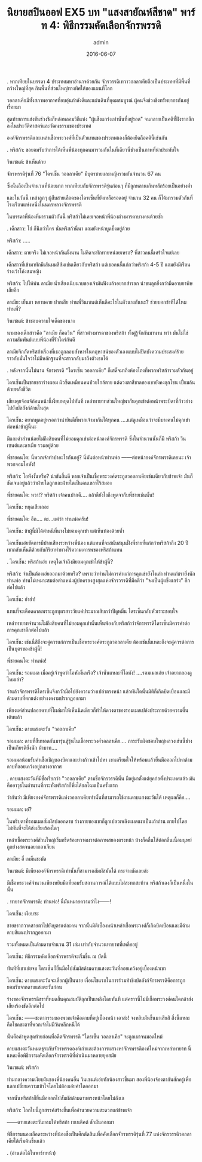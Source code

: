 ﻿---
title: 'นิยายสปินออฟ EX5 บท "แสงสายัณห์สีชาด" พาร์ท 4: พิธีกรรมคัดเลือกจักรพรรดิ'
description: 'นิยายสปินออฟ EX5 บท "แสงสายัณห์สีชาด" พาร์ท 4: พิธีกรรมคัดเลือกจักรพรรดิ'
date: 2016-06-07
image: "@assets/blog/EX5-7.webp"
imageAlt: re zero EX5 แปลไทย
categories: [ex5]
author: admin
tags: [rezeroex5]
hideToc: true
---
.
หากเทียบในบรรดา 4 ประเทศมหาอำนาจด้วยกัน จักรวรรดิเทวาวอลลาเคียถือเป็นประเทศที่มีพื้นที่กว้างใหญ่ที่สุด กินพื้นที่ส่วนใหญ่ทางทิศใต้ของแผนที่โลก

วอลลาเคียมีทั้งสภาพอากาศที่อบอุ่นกำลังดีและแผ่นดินที่อุดมสมบูรณ์ ผู้คนจึงช่วงชิงทรัพยากรกันอยู่เรื่อยมา

สุดท้ายการแข่งขันช่วงชิงก็หล่อหลอมวิถีแห่ง "ผู้แข็งแกร่งเท่านั้นที่อยู่รอด" จนกลายเป็นคติที่ฝังรากลึกลงในประวัติศาสตร์และวัฒนธรรมของประเทศ

องค์จักรพรรดิและเหล่าเชื้อพระวงศ์ที่เป็นตัวแทนของประเทศเองก็ต้องยึดถือคตินี้เช่นกัน

.
พริสก้า: ขอยอมรับว่าการได้เห็นพี่น้องทุกคนมารวมกันในที่เดียวนี่ช่างเป็นภาพที่น่าประทับใจ

วินเซนต์: ข้าเห็นด้วย

จักรพรรดิรุ่นที่ 76 "ไดรเซ็น วอลลาเคีย" มีบุตรชายและหญิงรวมกันจำนวน 67 คน

ซึ่งนั่นถือเป็นจำนวนที่น้อยมาก หากเทียบกับจักรพรรดิรุ่นก่อนๆ ที่มีลูกหลานเกินหลักร้อยเป็นอย่างต่ำ

และในวันนี้ เหล่าลูกๆ ผู้สืบสายเลือดของไดรเซ็นที่ยังเหลือรอดอยู่ จำนวน 32 คน ก็ได้มารวมตัวกันที่โรงเรือนแห่งหนึ่งในนครหลวงจักรพรรดิ

ในบรรดาพี่น้องที่มารวมตัวกันนี้ พริสก้าไม่เคยเจอหน้าพี่น้องต่างมารดาบางคนด้วยซ้ำ

.
เด็กสาว: โฮ่ ก็นึกว่าใคร นั่นพริสก้านี่นา แถมยังหน้าบูดบึ้งอยู่ด้วย

พริสก้า: .....

เด็กสาว: ตายจริง ไม่เจอหน้ากันตั้งนาน ไม่คิดจะทักทายหน่อยเหรอ? พี่สาวคนนี้เศร้าใจแย่เลย

เด็กสาวที่เข้ามาทักมีเส้นผมสีส้มเช่นเดียวกับพริสก้า แต่เธอคนนี้แก่กว่าพริสก้า 4-5 ปี แถมยังมีเรือนร่างเว้าโค้งสมหญิง

พริสก้า: ไปให้พ้น ลาเมีย น้ำเสียงเนิบนาบของเจ้ามันฟังแล้วอยากสำรอก น่าขนลุกยิ่งกว่ามีดอาบยาพิษเสียอีก

ลาเมีย: เย็นชา หยาบคาย ปากเสีย ท่านพี่วินเซนต์เห็นดีอะไรในตัวนางกันนะ? ช่วยบอกข้าทีได้ไหม ท่านพี่?

วินเซนต์: ข้าชอบความใจเด็ดของนาง

นามของเด็กสาวคือ "ลาเมีย ก็อดวิน" พี่สาวต่างมารดาของพริสก้า ทั้งคู่รู้จักกันมานาน ทว่า มันไม่ใช่ความสัมพันธ์แบบพี่น้องที่รักใคร่กันดี

ลาเมียจิกกัดพริสก้าเรื่องที่เธอถูกลอบสังหารในคฤหาสน์ของตัวเองแบบไม่ปิดบังความประสงค์ร้าย ราวกับมั่นใจว่าไม่มีหลักฐานที่จะสาวกลับมาถึงตัวเธอได้

.
หลังจากนั้นไม่นาน จักรพรรดิ "ไดรเซ็น วอลลาเคีย" ก็เสด็จมาถึงห้องโถงที่พวกพริสก้ารวมตัวกันอยู่

ไดรเซ็นเป็นชายชราร่างผอม ผิวซีดเหมือนคนป่วยใกล้ตาย แต่ดวงตาสีชาดของเขายังคงลุกโชน เปี่ยมล้นด้วยพลังชีวิต

เสียงคุยจ้อแจ้ก่อนหน้านี้เงียบหยุดไปทันที เหล่าทายาทส่วนใหญ่พากันคุกเข่าต่อหน้าพระบิดาที่ก้าวย่างไปยังบัลลังก์ด้านในสุด

ไดรเซ็น: อยากพูดอยู่หรอกว่าน่ายินดีที่พวกเจ้ามากันได้ทุกคน ....แต่ดูเหมือนว่าจะมีบางคนไม่คุกเข่าต่อหน้าข้าผู้นี้นะ

มีแกะดำส่วนน้อยไม่ถึงสิบคนที่ไม่ยอมคุกเข่าต่อหน้าองค์จักรพรรดิ ซึ่งในจำนวนนั้นก็มี พริสก้า วินเซนต์และลาเมีย รวมอยู่ด้วย

พี่ชายคนโต: นี่พวกเจ้าทำบ้าอะไรกันอยู่? นี่มันต่อหน้าท่านพ่อ ――ต่อหน้าองค์จักรพรรดิเลยนะ เจ้าพวกจอมโอหัง!

พริสก้า: โอหังงั้นหรือ? น่าขันสิ้นดี หากเจ้าเป็นเชื้อพระวงศ์ตระกูลวอลลาเคียเช่นเดียวกับข้าพเจ้า มันก็ชัดเจนอยู่แล้วว่าฝ่ายใดถูกและฝ่ายใดเป็นคนเขลาไร้สมอง

พี่ชายคนโต: หวา!? พริสก้า เจ้าคนปากดี.... กล้าดียังไงถึงพูดจากับพี่ชายเช่นนั้น!

ไดรเซ็น: หยุดเสียเถอะ

พี่ชายคนโต: อึก.... ตะ...แต่ว่า ท่านพ่อครับ!

ไดรเซ็น: ข้าผู้นี้มิได้ตำหนิที่นางไม่ยอมคุกเข่า แต่เห็นพ้องด้วยซ้ำ

ไดรเซ็นเอ่ยขัดการมีปากเสียงระหว่างพี่น้อง แต่แทนที่จะสนับสนุนฝั่งพี่ชายที่แก่กว่าพริสก้าถึง 20 ปี เขากลับเห็นดีด้วยกับกิริยาท่าทางไร้ความเคารพของพริสก้าแทน

.
ไดรเซ็น: พริสก้าเอ๋ย เหตุใดเจ้าถึงมิยอมคุกเข่าให้ข้าผู้นี้?

พริสก้า: จำเป็นต้องเอ่ยออกมาด้วยหรือ? เพราะว่าท่านไม่ควรค่าแก่การคุกเข่ายังไงเล่า ท่านแก่ชรายิ่งนัก ท่านพ่อ ท่านไม่เหมาะสมต่อตำแหน่งผู้ปกครองสูงสุดแห่งจักรวรรดิที่มีคติว่า "จงเป็นผู้แข็งแกร่ง" อีกต่อไปแล้ว

ไดรเซ็น: ฮ่าฮ่า!

แทนที่จะเดือดดาลเพราะถูกบุตรสาววัยแค่ประมาณสิบกว่าปีดูหมิ่น ไดรเซ็นกลับหัวเราะชอบใจ

เหล่าทายาทจำนวนไม่ถึงสิบคนที่ไม่ยอมคุกเข่านั้นเห็นพ้องกับพริสก้าว่าจักรพรรดิไดรเซ็นมิควรค่าต่อการคุกเข่าอีกต่อไปแล้ว

ไดรเซ็น: เช่นนี่สิถึงจะคู่ควรแก่การเป็นเชื้อพระวงศ์ตระกูลวอลลาเคีย ต้องเช่นนี้แหละถึงจะคู่ควรต่อการเป็นบุตรของข้าผู้นี้!

พี่ชายคนโต: ท่านพ่อ!

ไดรเซ็น: รอมเมล เมื่อครู่เจ้าพูดว่าโอหังงั้นหรือ? เจ้านั่นแหละที่โอหัง! ....รอมเมลเอ๋ย เจ้าอยากลองดูไหมเล่า?

ว่าแล้วจักรพรรดิไดรเซ็นจึงกวักมือไปยังความว่างเปล่าตรงหน้า แล้วทันใดนั้นมิติก็เกิดบิดเบือนและมีด้ามดาบที่ตกแต่งอย่างงดงามปรากฏออกมา

เพียงแค่ส่วนปลอกดาบที่โผล่มาให้เห็นนิดเดียวก็ทำให้ดวงตาของรอมเมลเปล่งประกายด้วยความตื่นเต้นแล้ว

ไดรเซ็น: ดาบแสงตะวัน "วอลลาเคีย"

รอมเมล: ดาบที่สืบทอดกันมารุ่นสู่รุ่นในเชื้อพระวงศ์วอลลาเคีย.... ภาระรับผิดชอบใหญ่หลวงเช่นนี้ช่างเป็นเกียรติยิ่งนัก ฝ่าบาท....

รอมเมลน้อมรับคำเชื้อเชิญของบิดาและย่างก้าวเข้าไปหา เขาเตรียมใจให้พร้อมแล้วยื่นมือออกไปหาด้ามดาบที่ลอยเคว้งอยู่กลางอากาศ

.
ดาบแสงตะวันที่มีชื่อเรียกว่า "วอลลาเคีย" ตามชื่อจักรวรรดินั้น มีอยู่มาตั้งแต่ยุคก่อตั้งประเทศแล้ว มันคืออาวุธในตำนานที่กระทั่งพริสก้าก็พึ่งได้ยลโฉมเป็นครั้งแรก

ว่ากันว่า มีเพียงองค์จักรพรรดิแห่งวอลลาเคียเท่านั้นที่สามารถใช้งานดาบแสงตะวันได้ เหตุผลก็คือ....

รอมเมล: เอ๋?

ในพริบตาที่รอมเมลสัมผัสปลอกดาบ ร่างกายของเขาก็ถูกเปลวเพลิงแผดเผาเป็นเถ้าถ่าน ตายไปโดยไม่ทันที่จะได้ส่งเสียงร้องใดๆ

เหล่าเชื้อพระวงศ์ส่วนใหญ่เริ่มกรีดร้องหวาดผวาต่อภาพสยองตรงหน้า บ้างก็คลื่นไส้ต่อกลิ่นเนื้อมนุษย์ถูกย่างสดจนอยากอาเจียน

ลาเมีย: อี๋ เหม็นชะมัด

วินเซนต์: มีเพียงองค์จักรพรรดิเท่านั้นที่สามารถสัมผัสมันได้ กระจ่างชัดเลยล่ะ

มีเชื้อพระวงศ์จำนวนเพียงหยิบมือที่ยอมรับสถานการณ์ได้แบบไม่สะทกสะท้าน พริสก้าเองก็เป็นหนึ่งในนั้น

.
ทายาทจักรพรรดิ: ท่านพ่อ! นี่มันหมายความว่าไง――!

ไดรเซ็น: เงียบซะ

ชายชรากวาดสายตาไปยังบุตรแต่ละคน จากนั้นมิติเบื้องหน้าเหล่าเชื้อพระวงศ์ก็เกิดบิดเบือนและมีด้ามดาบสีแดงปรากฏออกมา

รวมทั้งหมดเป็นด้ามดาบจำนวน 31 เล่ม เท่ากับจำนวนทายาทที่เหลืออยู่

ไดรเซ็น: พิธีกรรมคัดเลือกจักรพรรดิจะเริ่มขึ้น ณ บัดนี้

ทันทีที่เขาเอ่ยจบ ไดรเซ็นก็ยื่นมือไปสัมผัสด้ามดาบแสงตะวันที่ลอยเคว้งอยู่เบื้องหน้าเขา

ไดรเซ็น: ดาบแสงตะวันจะเลือกผู้เป็นนาย เงื่อนไขแรกในการร่วมท้าชิงบัลลังก์จักรพรรดิคือการถูกยอมรับจากดาบแสงตะวันก่อน

ร่างของจักรพรรดิชราที่หมดสิ้นคุณสมบัติลุกเป็นเพลิงโดยทันที แต่คราวนี้ไม่มีเชื้อพระวงศ์คนใดกล้าส่งเสียงร้องขัดอีกต่อไป

ไดรเซ็น: ――ชะตากรรมของพวกเจ้าคือดาบที่อยู่เบื้องหน้า เอาล่ะ! จงหยิบมันขึ้นมาเสียสิ สิ่งนี้แหละคือโชคชะตาที่พวกเจ้าไม่มีวันหลีกหนีได้

นั่นคือคำพูดสุดท้ายก่อนที่อดีตจักรพรรดิ "ไดรเซ็น วอลลาเคีย" จะถูกเผาจนมอดไหม้

ดาบแสงตะวันหมดธุระกับจักรพรรดองค์เก่าและต้องการแสวงหาจักรพรรดิองค์ใหม่จากเหล่าทายาท นี่แหละคือพิธีกรรมคัดเลือกจักรพรรดิที่ดำเนินมาหลายยุคสมัย

วินเซนต์: พริสก้า

ท่ามกลางความเงียบงันของพี่น้องคนอื่น วินเซนต์เอ่ยทักน้องสาวขึ้นมา สองพี่น้องจ้องตากันสักครู่เพื่อแลกเปลี่ยนความเข้าใจโดยไม่ต้องเอ่ยคำใดออกมา

จากนั้นพริสก้าก็ยื่นมือออกไปสัมผัสด้ามดาบตรงหน้าโดยไม่ลังเล

พริสก้า: โลกใบนี้ถูกสรรค์สร้างขึ้นเพื่ออำนวยความสะดวกแก่ข้าพเจ้า

――ดาบแสงตะวันยอมให้พริสก้า เบเนดิคต์ ชักมันออกมา

พิธีกรรมนองเลือดระหว่างพี่น้องซึ่งเป็นศึกตัดสินเพื่อคัดเลือกจักรพรรดิรุ่นที่ 77 แห่งจักรวรรดิวอลลาเคียได้เริ่มต้นขึ้นแล้ว

.
(อ่านต่อได้ในพาร์ทหน้า)


